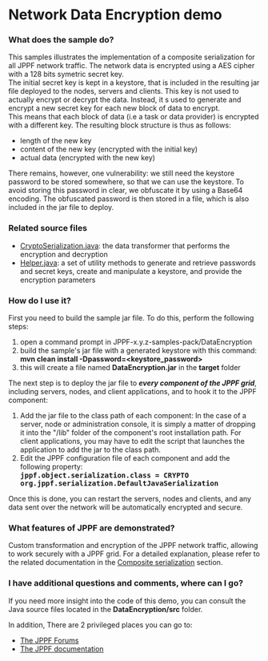 # Network Data Encryption demo

<h3>What does the sample do?</h3>
This samples illustrates the implementation of a composite serialization for all JPPF network traffic.
The network data is encrypted using a AES cipher with a 128 bits symetric secret key.<br/>
The initial secret key is kept in a keystore, that is included in the resulting jar file deployed to the nodes, servers and clients.
This key is not used to actually encrypt or decrypt the data. Instead, it s used to generate and encrypt a new secret key for each new block of data to encrypt.<br/>
This means that each block of data (i.e a task or data provider) is encrypted with a different key. The resulting block structure is thus as follows:
<ul class="samplesList">
  <li>length of the new key</li>
  <li>content of the new key (encrypted with the initial key)</li>
  <li>actual data (encrypted with the new key)</li>
</ul>

There remains, however, one vulnerability: we still need the keystore password to be stored somewhere, so that we can use the keystore.
To avoid storing this password in clear, we obfuscate it by using a Base64 encoding.
The obfuscated password is then stored in a file, which is also included in the jar file to deploy.

<h3>Related source files</h3>
<ul class="samplesList">
  <li><a href="src/main/java/org/jppf/example/dataencryption/CryptoSerialization.java">CryptoSerialization.java</a>: the data transformer that performs the encryption and decryption</li>
  <li><a href="src/main/java/org/jppf/example/dataencryption/helper/Helper.java">Helper.java</a>: a set of utility methods to generate and retrieve passwords and secret keys, create and manipulate a keystore, and provide the encryption parameters</li>
</ul>

<h3>How do I use it?</h3>
First you need to build the sample jar file. To do this, perform the following steps:
<ol class="samplesList">
  <li>open a command prompt in JPPF-x.y.z-samples-pack/DataEncryption</li>
  <li>build the sample's jar file with a generated keystore with this command: <b>mvn clean install -Dpassword=&lt;keystore_password&gt;</b></li>
  <li>this will create a file named <b>DataEncryption.jar</b> in the <b>target</b> folder</li>
</ol>
The next step is to deploy the jar file to <b><i>every component of the JPPF grid</i></b>, including servers, nodes, and client applications, and to hook it to the JPPF component:
<ol class="samplesList">
  <li>Add the jar file to the class path of each component: In the case of a server, node or administration console, it is simply a matter of dropping it into the "/lib" folder of the component's root installation path.
    For client applications, you may have to edit the script that launches the application to add the jar to the class path.</li>
  <li>Edit the JPPF configuration file of each component and add the following property:<br>
    <b><code style="font-size: 1em">jppf.object.serialization.class = CRYPTO org.jppf.serialization.DefaultJavaSerialization</code></b></li>
</ol>
Once this is done, you can restart the servers, nodes and clients, and any data sent over the network will be automatically encrypted and secure.

<h3>What features of JPPF are demonstrated?</h3>
Custom transformation and encryption of the JPPF network traffic, allowing to work securely with a JPPF grid.
For a detailed explanation, please refer to the related documentation in the
<a href="https://www.jppf.org/doc/6.3/index.php?title=Composite_serialization">Composite serialization</a> section.

<h3>I have additional questions and comments, where can I go?</h3>
<p>If you need more insight into the code of this demo, you can consult the Java source files located in the <b>DataEncryption/src</b> folder.
<p>In addition, There are 2 privileged places you can go to:
<ul class="samplesList">
  <li><a href="https://www.jppf.org/forums">The JPPF Forums</a></li>
  <li><a href="https://www.jppf.org/doc/6.2">The JPPF documentation</a></li>
</ul>

